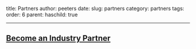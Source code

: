 title: Partners
author: peeters
date:
slug: partners
category: partners
tags:
order: 6
parent:
haschild: true

---------------------------------------------

[Become an Industry Partner]({filename}/pages/partnersCall.md)
---------------------------------------------
